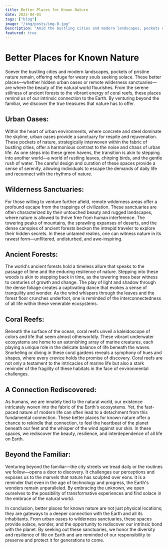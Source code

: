 ```yaml
---
title: Better Places for Known Nature
date: 2023-04-01
tags: ["blog"]
image: "/img/posts/img-0.jpg"
Description: "Amid the bustling cities and modern landscapes, pockets of pristine nature remain, offering refuge for weary souls seeking solace. These better places—whether hidden urban oases or remote wilderness sanctuaries—are where the beauty of the natural world flourishes. From the serene stillness of ancient forests to the vibrant energy of coral reefs, these places remind us of our intrinsic connection to the Earth. By venturing beyond the familiar, we discover the true treasures that nature has to offer."
featured: true
---
```


# Better Places for Known Nature

Soever the bustling cities and modern landscapes, pockets of pristine nature remain, offering refuge for weary souls seeking solace. These better places—whether hidden urban oases or remote wilderness sanctuaries—are where the beauty of the natural world flourishes. From the serene stillness of ancient forests to the vibrant energy of coral reefs, these places remind us of our intrinsic connection to the Earth. By venturing beyond the familiar, we discover the true treasures that nature has to offer.

## Urban Oases:

Within the heart of urban environments, where concrete and steel dominate the skyline, urban oases provide a sanctuary for respite and rejuvenation. These pockets of nature, strategically interwoven within the fabric of bustling cities, offer a harmonious contrast to the noise and chaos of urban life. As one steps into these green havens, the transition is akin to stepping into another world—a world of rustling leaves, chirping birds, and the gentle rush of water. The careful design and curation of these spaces provide a sense of serenity, allowing individuals to escape the demands of daily life and reconnect with the rhythms of nature.

## Wilderness Sanctuaries:

For those willing to venture further afield, remote wilderness areas offer a profound escape from the trappings of civilization. These sanctuaries are often characterized by their untouched beauty and rugged landscapes, where nature is allowed to thrive free from human interference. The towering peaks of mountains, the sprawling expanses of deserts, and the dense canopies of ancient forests beckon the intrepid traveler to explore their hidden secrets. In these untamed realms, one can witness nature in its rawest form—unfiltered, undisturbed, and awe-inspiring.

## Ancient Forests:

The world's ancient forests hold a timeless allure that speaks to the passage of time and the enduring resilience of nature. Stepping into these woods is akin to stepping back in time, as the towering trees bear witness to centuries of growth and change. The play of light and shadow through the dense foliage creates a captivating dance that evokes a sense of tranquility and wonder. As the wind whispers through the leaves and the forest floor crunches underfoot, one is reminded of the interconnectedness of all life within these venerable ecosystems.

## Coral Reefs:

Beneath the surface of the ocean, coral reefs unveil a kaleidoscope of colors and life that seem almost otherworldly. These vibrant underwater ecosystems are home to an astonishing array of marine creatures, each playing a unique role in the delicate balance of life beneath the waves. Snorkeling or diving in these coral gardens reveals a symphony of hues and shapes, where every crevice holds the promise of discovery. Coral reefs are not only a testament to the intricacies of marine life but also a stark reminder of the fragility of these habitats in the face of environmental challenges.

## A Connection Rediscovered:

As humans, we are innately tied to the natural world, our existence intricately woven into the fabric of the Earth's ecosystems. Yet, the fast-paced nature of modern life can often lead to a detachment from this fundamental connection. These better places for known nature offer a chance to rekindle that connection, to feel the heartbeat of the planet beneath our feet and the whisper of the wind against our skin. In these spaces, we rediscover the beauty, resilience, and interdependence of all life on Earth.

## Beyond the Familiar:

Venturing beyond the familiar—the city streets we tread daily or the routines we follow—opens a door to discovery. It challenges our perceptions and exposes us to the marvels that nature has sculpted over eons. It is a reminder that even in the age of technology and progress, the Earth's wonders remain unparalleled. By embracing the unknown, we open ourselves to the possibility of transformative experiences and find solace in the embrace of the natural world.

In conclusion, better places for known nature are not just physical locations; they are gateways to a deeper connection with the Earth and all its inhabitants. From urban oases to wilderness sanctuaries, these spaces provide solace, wonder, and the opportunity to rediscover our intrinsic bond with the planet. By seeking out these sanctuaries, we honor the diversity and resilience of life on Earth and are reminded of our responsibility to preserve and protect it for generations to come.
